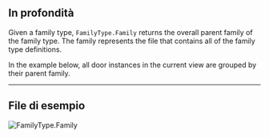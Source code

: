 ## In profondità
Given a family type, `FamilyType.Family` returns the overall parent family of the family type. The family represents the file that contains all of the family type definitions.

In the example below, all door instances in the current view are grouped by their parent family.
___
## File di esempio

![FamilyType.Family](./Revit.Elements.FamilyType.Family_img.jpg)
